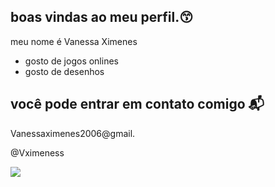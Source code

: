 ## boas vindas ao meu perfil.😙

meu nome é Vanessa Ximenes 

- gosto de jogos onlines
- gosto de desenhos

## você pode entrar em contato comigo 📬

Vanessaximenes2006@gmail.

@Vximeness

![](https://media1.tenor.com/m/bY19jmmcuKwAAAAC/tea-morticia.gif)
